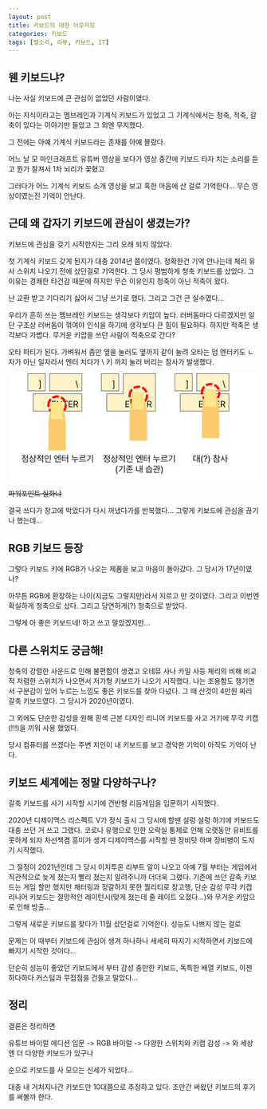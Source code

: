 ```yaml
---
layout: post
title: 키보드의 대한 이모저모
categories: 키보드
tags: [뻘소리, 리뷰, 키보드, IT]
---
```


## 웬 키보드냐?

나는 사실 키보드에 큰 관심이 없었던 사람이였다.

아는 지식이라고는 멤브레인과 기계식 키보드가 있었고 그 기계식에서는 청축, 적축, 갈축이 있다는 이야기만 들었고 그 외엔 무지했다.

그 전에는 아예 기계식 키보드라는 존재를 아예 몰랐다.

어느 날 모 마인크래프트 유튜버 영상을 보다가 영상 중간에 키보드 타자 치는 소리를 듣고 뭔가 찰져서 1차 뇌리가 꽃혔고

그러다가 어느 기계식 키보드 소개 영상을 보고 혹한 마음에 산 걸로 기억한다... 무슨 영상이였는진 기억이 안난다.

## 근데 왜 갑자기 키보드에 관심이 생겼는가?

키보드에 관심을 갖기 시작한지는 그리 오래 되지 않았다.

첫 기계식 키보드 갖게 된지가 대충 2014년 쯤이였다. 정확한건 기억 안나는데 체리 유사 스위치 나오기 전에 샀던걸로 기억한다.
그 당시 평범하게 청축 키보드를 샀었다. 그 이유는 경쾌한 타건감 때문에 하지만 무슨 이유인지 청축이 아닌 적축이 왔다.

난 교환 받고 기다리기 싫어서 그냥 쓰기로 했다. 그리고 그건 큰 실수였다...

우리가 흔히 쓰는 멤브레인 키보드는 생각보다 키압이 높다. 러버돔마다 다르겠지만 일단 구조상 러버돔이 꺾여야 인식을 하기에 생각보다 큰 힘이 필요하다. 하지만 적축은 생각보다 가볍다. 무거운 키압을 쓰던 사람이 적축으로 간다?

오타 파티가 된다. 가벼워서 좀만 옆을 눌러도 옆까지 같이 눌려 오타는 덤 엔터키도 ㄴ자가 아닌 일자라서 엔터 치다가 \ 키 까지 눌러 버리는 참사가 발생했다. 

![설명](/assets/img/post/23-09-12-01/01.png)

~~파워포인트 실화냐~~

결국 쓰다가 창고에 박았다가 다시 꺼냈다가를 반복했다... 그렇게 키보드에 관심을 끊기나 했는데...

## RGB 키보드 등장

그렇다 키보드 키에 RGB가 나오는 제품을 보고 마음이 돌아갔다. 그 당시가 17년이였나?

아무튼 RGB에 환장하는 나이(지금도 그렇지만)라서 지르고 만 것이였다. 그리고 이번엔 확실하게 청축으로 샀다. 그리고 당연하게(?) 청축으로 받았다.

그렇게 아 좋은 키보드네! 하고 쓰고 말았겠지만...

## 다른 스위치도 궁금해!

청축의 강렬한 사운드로 인해 불편함이 생겼고 오테뮤 사나 카일 사등 체리의 비해 비교적 저렴한 스위치가 나오면서 저가형 키보드가 나오기 시작했다. 나는 조용함도 챙기면서 구분감이 있어 누르는 느낌도 좋은 키보드를 찾아 다녔다. 그 때 산것이 4만원 짜리 갈축 키보드였다. 그 당시가 2020년이였다.

그 외에도 단순한 감성을 원해 흰색 근본 디자인 리니어 키보드를 사고 거기에 무각 키캡(!!!)을 끼워 사용 했었다.

당시 컴퓨터를 쓰겠다는 주변 지인이 내 키보드를 보고 경악한 기억이 아직도 기억이 난다.

## 키보드 세계에는 정말 다양하구나?

갈축 키보드를 사기 시작할 시기에 건반형 리듬게임을 입문하기 시작했다.

2020년 디제이맥스 리스펙트 V가 정식 출시 그 당시에 할땐 설렁 설렁 하기에 키보드도 대충 쓰던 거 쓰고 그랬다. 코로나 유행으로 인한 오락실 통제로 인해 오랫동안 유비트를 못하게 되자 차선책겸 흥미가 생겨 디제이맥스를 시작할 땐 장비탓 하며 장비병이 도지기 시작했다.

그 절정이 2021년인데 그 당시 이지투온 리부트 알이 나오고 아예 7월 부터는 게임에서 직관적으로 늦게 쳤는지 빨리 쳤는지 알려주니까 더더욱 그랬다. 기존에 쓰던 갈축 키보드는 게임 할만 했지만 채터링과 정갈하지 못한 퀄리티로 창고행, 단순 감성 무각 키캡 리니어 키보드는 절망적인 레이턴시(맞게 쳤는데 줄 레이트 오졌다...)와 무거운 키압으로 인해 방출...

그렇게 새로운 키보드를 찾다가 11월 샀던걸로 기억한다. 성능도 나쁘지 않는 걸로

문제는 이 때부터 키보드에 관심이 생겨 하나하나 세세히 따지기 시작하면서 키보드에 빠지기 시작한 것이다...

단순히 성능이 좋았던 키보드에서 부터 감성 충만한 키보드, 독특한 배열 키보드, 이젠 하다하다 커스텀과 무접점을 건들고 말았다...

## 정리

결론은 정리하면 

유튜브 바이럴 에디션 입문 -> RGB 바이럴 -> 다양한 스위치와 키캡 감성 -> 와 세상엔 더 다양한 키보드가 있구나

순으로 키보드를 사 모으는 신세가 되었다...

대충 내 거처지나간 키보드만 10대쯤으로 추정하고 있다. 조만간 써왔던 키보드의 후기를 써볼까 한다.
